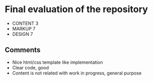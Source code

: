# Final evaluation of the repository
- CONTENT  3
- MARKUP 7
- DESIGN 7

## Comments
- Nice html/css template like implementation
- Clear code, good
- Content is not related with work in progress, general purpose
